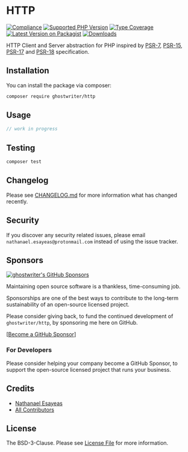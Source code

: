 # HTTP

[![Compliance](https://github.com/ghostwriter/http/actions/workflows/compliance.yml/badge.svg)](https://github.com/ghostwriter/http/actions/workflows/continuous-integration.yml)
[![Supported PHP Version](https://badgen.net/packagist/php/ghostwriter/http?color=8892bf)](https://www.php.net/supported-versions)
[![Type Coverage](https://shepherd.dev/github/ghostwriter/http/coverage.svg)](https://shepherd.dev/github/ghostwriter/http)
[![Latest Version on Packagist](https://badgen.net/packagist/v/ghostwriter/http)](https://packagist.org/packages/ghostwriter/http)
[![Downloads](https://badgen.net/packagist/dt/ghostwriter/http?color=blue)](https://packagist.org/packages/ghostwriter/http)

HTTP Client and Server abstraction for PHP inspired by [PSR-7](https://www.php-fig.org/psr/psr-7/),
[PSR-15](https://www.php-fig.org/psr/psr-15/), [PSR-17](https://www.php-fig.org/psr/psr-17/)
and [PSR-18](https://www.php-fig.org/psr/psr-18/) specification.
## Installation

You can install the package via composer:

``` bash
composer require ghostwriter/http
```

## Usage

```php
// work in progress
```

## Testing

``` bash
composer test
```

## Changelog

Please see [CHANGELOG.md](./CHANGELOG.md) for more information what has changed recently.

## Security

If you discover any security related issues, please email `nathanael.esayeas@protonmail.com` instead of using the issue tracker.

## Sponsors

[![ghostwriter's GitHub Sponsors](https://img.shields.io/github/sponsors/ghostwriter?label=Sponsors&logo=GitHub%20Sponsors)](https://github.com/sponsors/ghostwriter)

Maintaining open source software is a thankless, time-consuming job.

Sponsorships are one of the best ways to contribute to the long-term sustainability of an open-source licensed project.

Please consider giving back, to fund the continued development of `ghostwriter/http`, by sponsoring me here on GitHub.

[[Become a GitHub Sponsor](https://github.com/sponsors/ghostwriter)]

### For Developers

Please consider helping your company become a GitHub Sponsor, to support the open-source licensed project that runs your business.

## Credits

- [Nathanael Esayeas](https://github.com/ghostwriter)
- [All Contributors](https://github.com/ghostwriter/http/contributors)

## License

The BSD-3-Clause. Please see [License File](./LICENSE) for more information.
